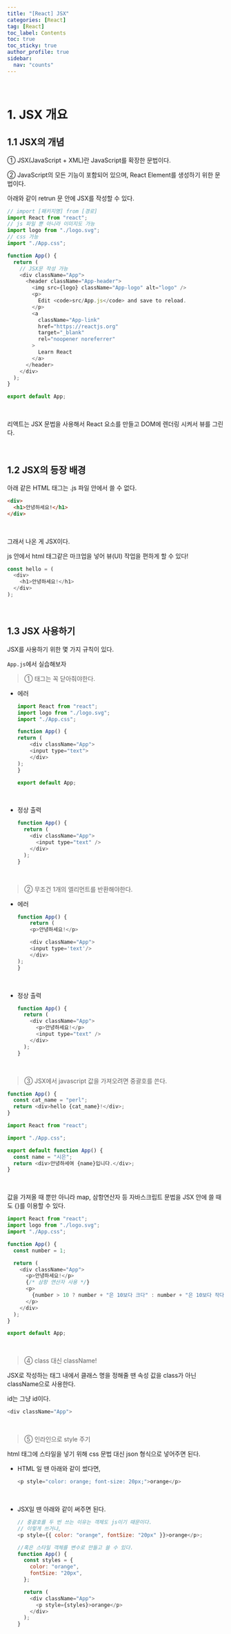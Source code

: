 ```yaml
---
title: "[React] JSX"
categories: [React]
tag: [React]
toc_label: Contents
toc: true
toc_sticky: true
author_profile: true
sidebar:
  nav: "counts"
---
```


<br>

# 1. JSX 개요

## 1.1 JSX의 개념

① JSX(JavaScript + XML)란 JavaScript를 확장한 문법이다.

② JavaScript의 모든 기능이 포함되어 있으며, React Element를 생성하기 위한 문법이다.

아래와 같이 retrun 문 안에 JSX를 작성할 수 있다.

```js
// import [패키지명] from [경로]
import React from "react";
// js 파일 뿐 아니라 이미지도 가능
import logo from "./logo.svg";
// css 가능
import "./App.css";

function App() {
  return (
    // JSX문 작성 가능
    <div className="App">
      <header className="App-header">
        <img src={logo} className="App-logo" alt="logo" />
        <p>
          Edit <code>src/App.js</code> and save to reload.
        </p>
        <a
          className="App-link"
          href="https://reactjs.org"
          target="_blank"
          rel="noopener noreferrer"
        >
          Learn React
        </a>
      </header>
    </div>
  );
}

export default App;
```

<br>

리액트는 JSX 문법을 사용해서 React 요소를 만들고 DOM에 렌더링 시켜서 뷰를 그린다.

<br>

## 1.2 JSX의 등장 배경

아래 같은 HTML 태그는 .js 파일 안에서 쓸 수 없다.

```html
<div>
  <h1>안녕하세요!</h1>
</div>
```

<br>

그래서 나온 게 JSX이다.

js 안에서 html 태그같은 마크업을 넣어 뷰(UI) 작업을 편하게 할 수 있다!

```js
const hello = (
  <div>
    <h1>안녕하세요!</h1>
  </div>
);
```

<br>

## 1.3 JSX 사용하기

JSX를 사용하기 위한 몇 가지 규칙이 있다.

`App.js`에서 실습해보자

> ① 태그는 꼭 닫아줘야한다.

- 에러

  ```js
  import React from "react";
  import logo from "./logo.svg";
  import "./App.css";

  function App() {
  return (
      <div className="App">
      <input type="text">
      </div>
  );
  }

  export default App;
  ```

<br>

- 정상 출력
  ```js
  function App() {
    return (
      <div className="App">
        <input type="text" />
      </div>
    );
  }
  ```

<br>

> ② 무조건 1개의 엘리먼트를 반환해야한다.

- 에러

  ```js
  function App() {
      return (
      <p>안녕하세요!</p>

      <div className="App">
      <input type='text'/>
      </div>
  );
  }
  ```

<br>

- 정상 출력
  ```js
  function App() {
    return (
      <div className="App">
        <p>안녕하세요!</p>
        <input type="text" />
      </div>
    );
  }
  ```

<br>

> ③ JSX에서 javascript 값을 가져오려면 중괄호를 쓴다.

```js
function App() {
  const cat_name = "perl";
  return <div>hello {cat_name}!</div>;
}
```

```js
import React from "react";

import "./App.css";

export default function App() {
  const name = "시은";
  return <div>안녕하세여 {name}입니다.</div>;
}
```

<br>

값을 가져올 때 뿐만 아니라 map, 삼항연산자 등 자바스크립트 문법을 JSX 안에 쓸 때도 {}를 이용할 수 있다.

```js
import React from "react";
import logo from "./logo.svg";
import "./App.css";

function App() {
  const number = 1;

  return (
    <div className="App">
      <p>안녕하세요!</p>
      {/* 삼항 연산자 사용 */}
      <p>
        {number > 10 ? number + "은 10보다 크다" : number + "은 10보다 작다"}
      </p>
    </div>
  );
}

export default App;
```

<br>

> ④ class 대신 className!

JSX로 작성하는 태그 내에서 클래스 명을 정해줄 땐 속성 값을 class가 아닌 className으로 사용한다.

id는 그냥 id이다.

```js
<div className="App">
```

<br>

> ⑤ 인라인으로 style 주기

html 태그에 스타일을 넣기 위해 css 문법 대신 json 형식으로 넣어주면 된다.

- HTML 일 땐 아래와 같이 썼다면,

  ```js
  <p style="color: orange; font-size: 20px;">orange</p>
  ```

  <br>

- JSX일 땐 아래와 같이 써주면 된다.

  ```js
  // 중괄호를 두 번 쓰는 이유는 객체도 js이기 때문이다.
  // 이렇게 쓰거나,
  <p style={{ color: "orange", fontSize: "20px" }}>orange</p>;

  //혹은 스타일 객체를 변수로 만들고 쓸 수 있다.
  function App() {
    const styles = {
      color: "orange",
      fontSize: "20px",
    };

    return (
      <div className="App">
        <p style={styles}>orange</p>
      </div>
    );
  }
  ```

<br>
